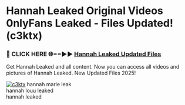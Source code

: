 # Hannah Leaked Original Videos 0nlyFans Leaked - Files Updated! (c3ktx)

<h3>🔴 CLICK HERE 🌐==►► <a href="https://tinyurl.com/4seja8ks" rel="nofollow">Hannah Leaked Updated Files</a></h3>

Get Hannah Leaked and all content. Now you can access all videos and pictures of Hannah Leaked. New Updated Files 2025!

[![c3ktx](https://i.imgur.com/EWjZXRe.gif)](https://tinyurl.com/4seja8ks)
hannah marie leak<br>
hannah louu leaked<br>
hannah leaked